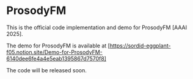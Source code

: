 # ProsodyFM
This is the official code implementation and demo for ProsodyFM [AAAI 2025].

The demo for ProsodyFM is available at [https://sordid-eggplant-f05.notion.site/Demo-for-ProsodyFM-6140dee6fe4a4e5eab1395867d7570f8]

The code will be released soon.
